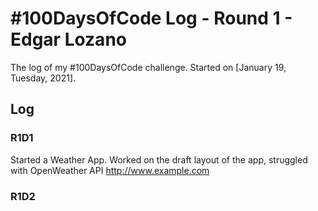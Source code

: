 # #100DaysOfCode Log - Round 1 - Edgar Lozano

The log of my #100DaysOfCode challenge. Started on [January 19, Tuesday, 2021].

## Log

### R1D1 
Started a Weather App. Worked on the draft layout of the app, struggled with OpenWeather API http://www.example.com

### R1D2
